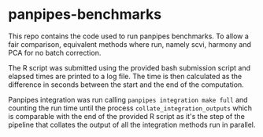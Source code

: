 # panpipes-benchmarks

This repo contains the code used to run panpipes benchmarks. 
To allow a fair comparison, equivalent methods where run, namely scvi, harmony and PCA for no batch correction.


The R script was submitted using the provided bash submission script and elapsed times are printed to a log file. The time is then calculated as the difference in seconds between the start and the end of the computation. 


Panpipes integration was run calling
`panpipes integration make full` and counting the run time until the process `collate_integration_outputs` which is comparable with the end of the provided R script as it's the step of the pipeline that collates the output of all the integration methods run in parallel.